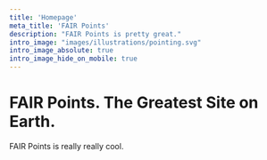 ```yaml
---
title: 'Homepage'
meta_title: 'FAIR Points'
description: "FAIR Points is pretty great."
intro_image: "images/illustrations/pointing.svg"
intro_image_absolute: true
intro_image_hide_on_mobile: true
---
```


# FAIR Points. The Greatest Site on Earth.

FAIR Points is really really cool.

